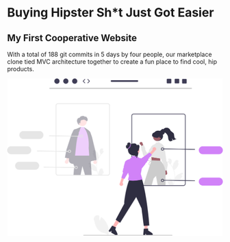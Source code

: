 
# Buying Hipster Sh*t Just Got Easier

## My First Cooperative Website

With a total of 188 git commits in 5 days by four people, our marketplace clone tied MVC architecture together to create a fun place to find cool, hip products.

![HipsterMarketPlace](./app/assets/images/purplesvg.svg)
